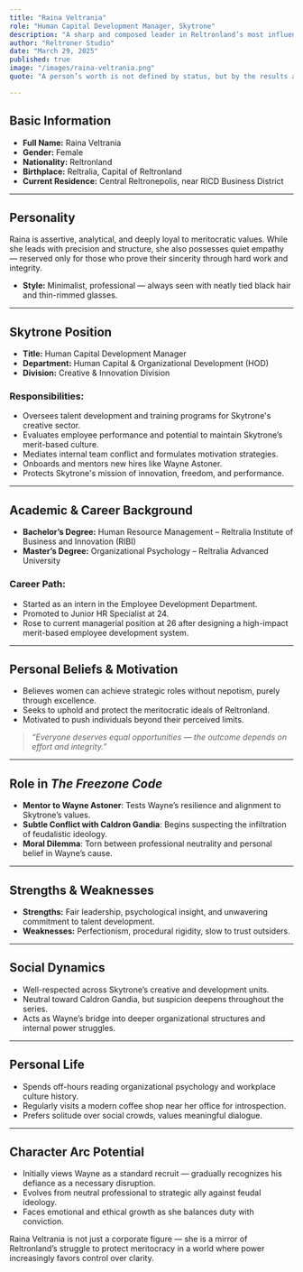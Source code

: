 ```yaml
---
title: "Raina Veltrania"
role: "Human Capital Development Manager, Skytrone"
description: "A sharp and composed leader in Reltronland’s most influential innovation company, Raina stands at the intersection of idealism, professionalism, and silent resistance."
author: "Reltroner Studio"
date: "March 29, 2025"
published: true
image: "/images/raina-veltrania.png"
quote: "A person’s worth is not defined by status, but by the results and impact of their work."

---
```


## Basic Information
- **Full Name:** Raina Veltrania  
- **Gender:** Female  
- **Nationality:** Reltronland  
- **Birthplace:** Reltralia, Capital of Reltronland  
- **Current Residence:** Central Reltronepolis, near RICD Business District  

---

## Personality
Raina is assertive, analytical, and deeply loyal to meritocratic values. While she leads with precision and structure, she also possesses quiet empathy — reserved only for those who prove their sincerity through hard work and integrity.

- **Style:** Minimalist, professional — always seen with neatly tied black hair and thin-rimmed glasses.

---

## Skytrone Position
- **Title:** Human Capital Development Manager  
- **Department:** Human Capital & Organizational Development (HOD)  
- **Division:** Creative & Innovation Division  

### Responsibilities:
- Oversees talent development and training programs for Skytrone's creative sector.
- Evaluates employee performance and potential to maintain Skytrone’s merit-based culture.
- Mediates internal team conflict and formulates motivation strategies.
- Onboards and mentors new hires like Wayne Astoner.
- Protects Skytrone's mission of innovation, freedom, and performance.

---

## Academic & Career Background
- **Bachelor’s Degree:** Human Resource Management – Reltralia Institute of Business and Innovation (RIBI)  
- **Master’s Degree:** Organizational Psychology – Reltralia Advanced University  

### Career Path:
- Started as an intern in the Employee Development Department.
- Promoted to Junior HR Specialist at 24.
- Rose to current managerial position at 26 after designing a high-impact merit-based employee development system.

---

## Personal Beliefs & Motivation
- Believes women can achieve strategic roles without nepotism, purely through excellence.
- Seeks to uphold and protect the meritocratic ideals of Reltronland.
- Motivated to push individuals beyond their perceived limits.

> *“Everyone deserves equal opportunities — the outcome depends on effort and integrity.”*

---

## Role in *The Freezone Code*
- **Mentor to Wayne Astoner**: Tests Wayne’s resilience and alignment to Skytrone’s values.
- **Subtle Conflict with Caldron Gandia**: Begins suspecting the infiltration of feudalistic ideology.
- **Moral Dilemma**: Torn between professional neutrality and personal belief in Wayne’s cause.

---

## Strengths & Weaknesses
- **Strengths:** Fair leadership, psychological insight, and unwavering commitment to talent development.
- **Weaknesses:** Perfectionism, procedural rigidity, slow to trust outsiders.

---

## Social Dynamics
- Well-respected across Skytrone’s creative and development units.
- Neutral toward Caldron Gandia, but suspicion deepens throughout the series.
- Acts as Wayne’s bridge into deeper organizational structures and internal power struggles.

---

## Personal Life
- Spends off-hours reading organizational psychology and workplace culture history.
- Regularly visits a modern coffee shop near her office for introspection.
- Prefers solitude over social crowds, values meaningful dialogue.

---

## Character Arc Potential
- Initially views Wayne as a standard recruit — gradually recognizes his defiance as a necessary disruption.
- Evolves from neutral professional to strategic ally against feudal ideology.
- Faces emotional and ethical growth as she balances duty with conviction.

Raina Veltrania is not just a corporate figure — she is a mirror of Reltronland’s struggle to protect meritocracy in a world where power increasingly favors control over clarity.
